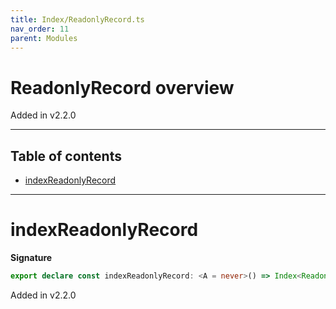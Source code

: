 ```yaml
---
title: Index/ReadonlyRecord.ts
nav_order: 11
parent: Modules
---
```


# ReadonlyRecord overview

Added in v2.2.0

---

<h2 class="text-delta">Table of contents</h2>

- [indexReadonlyRecord](#indexreadonlyrecord)

---

# indexReadonlyRecord

**Signature**

```ts
export declare const indexReadonlyRecord: <A = never>() => Index<Readonly<Record<string, A>>, string, A>
```

Added in v2.2.0
